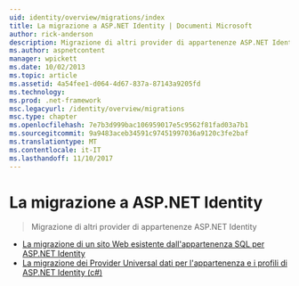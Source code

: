 ```yaml
---
uid: identity/overview/migrations/index
title: La migrazione a ASP.NET Identity | Documenti Microsoft
author: rick-anderson
description: Migrazione di altri provider di appartenenze ASP.NET Identity
ms.author: aspnetcontent
manager: wpickett
ms.date: 10/02/2013
ms.topic: article
ms.assetid: 4a54fee1-d064-4d67-837a-87143a9205fd
ms.technology: 
ms.prod: .net-framework
msc.legacyurl: /identity/overview/migrations
msc.type: chapter
ms.openlocfilehash: 7e7b3d999bac106959017e5c9562f81fad03a7b1
ms.sourcegitcommit: 9a9483aceb34591c97451997036a9120c3fe2baf
ms.translationtype: MT
ms.contentlocale: it-IT
ms.lasthandoff: 11/10/2017
---
```

<a name="migrating-to-aspnet-identity"></a>La migrazione a ASP.NET Identity
====================
> Migrazione di altri provider di appartenenze ASP.NET Identity


- [La migrazione di un sito Web esistente dall'appartenenza SQL per ASP.NET Identity](migrating-an-existing-website-from-sql-membership-to-aspnet-identity.md)
- [La migrazione dei Provider Universal dati per l'appartenenza e i profili di ASP.NET Identity (c#)](migrating-universal-provider-data-for-membership-and-user-profiles-to-aspnet-identity.md)
